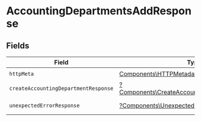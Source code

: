 # AccountingDepartmentsAddResponse


## Fields

| Field                                                                                                           | Type                                                                                                            | Required                                                                                                        | Description                                                                                                     |
| --------------------------------------------------------------------------------------------------------------- | --------------------------------------------------------------------------------------------------------------- | --------------------------------------------------------------------------------------------------------------- | --------------------------------------------------------------------------------------------------------------- |
| `httpMeta`                                                                                                      | [Components\HTTPMetadata](../../Models/Components/HTTPMetadata.md)                                              | :heavy_check_mark:                                                                                              | N/A                                                                                                             |
| `createAccountingDepartmentResponse`                                                                            | [?Components\CreateAccountingDepartmentResponse](../../Models/Components/CreateAccountingDepartmentResponse.md) | :heavy_minus_sign:                                                                                              | Department                                                                                                      |
| `unexpectedErrorResponse`                                                                                       | [?Components\UnexpectedErrorResponse](../../Models/Components/UnexpectedErrorResponse.md)                       | :heavy_minus_sign:                                                                                              | Unexpected error                                                                                                |